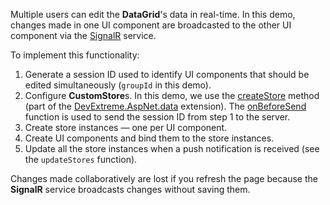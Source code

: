 Multiple users can edit the **DataGrid**'s data in real-time. In this demo, changes made in one UI component are broadcasted to the other UI component via the <a href="https://dotnet.microsoft.com/apps/aspnet/signalr" target="blank">SignalR</a> service.

To implement this functionality:

1. Generate a session ID used to identify UI components that should be edited simultaneously (`groupId` in this demo).
1. Configure **CustomStore**s. In this demo, we use the <a href="https://github.com/DevExpress/DevExtreme.AspNet.Data/blob/master/docs/client-side-with-jquery.md#api-reference" target="_blank">createStore</a> method (part of the <a href="https://github.com/DevExpress/DevExtreme.AspNet.Data" target="_blank">DevExtreme.AspNet.data</a> extension). The <a href="https://github.com/DevExpress/DevExtreme.AspNet.Data/blob/master/docs/client-side-with-jquery.md#api-reference" target="blank">onBeforeSend</a> function is used to send the session ID from step 1 to the server.
1. Create store instances — one per UI component.
1. Create UI components and bind them to the store instances.
1. Update all the store instances when a push notification is received (see the `updateStores` function).

Changes made collaboratively are lost if you refresh the page because the **SignalR** service broadcasts changes without saving them.